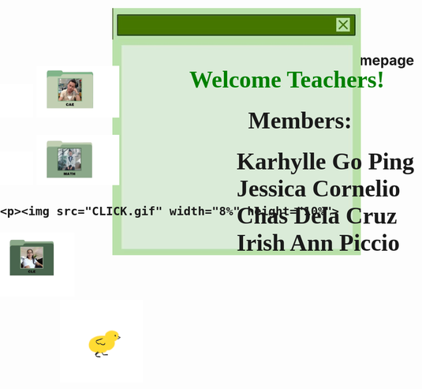 # Homepage
<html>
<head> <title> GROUP 22 </title></head>
<body>
<body style="background: url(backG.png);
             background-size:100%;
             background-repeat: no-repeat;">
   
   

<style>
      img{
             position:relative;
      }
      h1{
             color=black;position:absolute;right:120px;top:100px;
     
      } 

</style>
 <img src="Note.jpg" align="right">
     <h1> <font face="Autumn in November" color="green" size="29">
	<p>Welcome Teachers!</font>
	<p><p><p><p><p><p><p><p><p><p><p>&nbsp;&nbsp;&nbsp;&nbsp;&nbsp;&nbsp;&nbsp;&nbsp;&nbsp;&nbsp;&nbsp;&nbsp;&nbsp;&nbsp;&nbsp;&nbsp;&nbsp;
	<font face="Almond Nougat" size="14"> Members: 
	<p>&nbsp;&nbsp;&nbsp;&nbsp;&nbsp;&nbsp;&nbsp Karhylle Go Ping
	<br> &nbsp;&nbsp;&nbsp;&nbsp;&nbsp;&nbsp;&nbsp Jessica Cornelio
	<br> &nbsp;&nbsp;&nbsp;&nbsp;&nbsp;&nbsp;&nbsp Chas Dela Cruz
	<br> &nbsp;&nbsp;&nbsp;&nbsp;&nbsp;&nbsp;&nbsp Irish Ann Piccio</font><h1>

         

<p><img src="CLICK.gif" width="8%" height="10%"> 
        <a href="https://youtube.com" target="_blank">
   <img src="CAE.jpg" width="20%" height="30%">
        
</a>
<br>
  
  <p><img src="CLICK.gif" width="8%" height="10%">
<a href="https://youtube.com" target="_blank"> 
     <img src="MATH.jpg" width="20%" height="30%">

</a>
<br>

    <p><img src="CLICK.gif" width="8%" height="10%">  
<a href="https://youtube.com" target="_blank">
     <img src="CLE.jpg" width="18%" height="29%">

</a>
     <marquee direction="right"><img src="WALKING CHICK.gif" width="20%"/></marquee>

</body>
</html>
